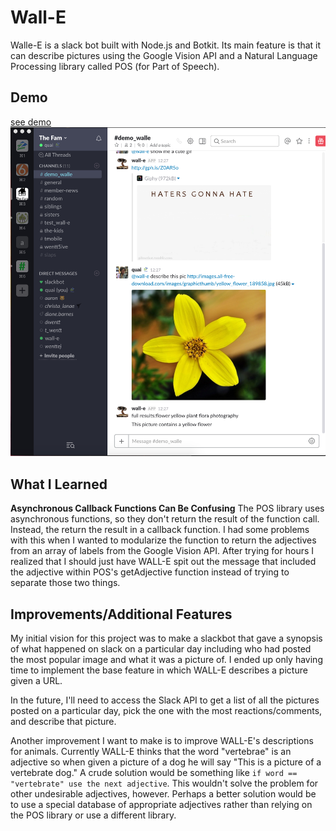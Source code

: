 # Wall-E

Walle-E is a slack bot built with Node.js and Botkit. Its main feature is that it can describe pictures using the Google Vision API and a Natural Language Processing library called POS (for Part of Speech). 


## Demo
[see demo](https://cl.ly/3A3U0Q003O3s)
![Screen shot](/slack_screenshot.png?raw=true "Screen shot")

## What I Learned
**Asynchronous Callback Functions Can Be Confusing**
The POS library uses asynchronous functions, so they don't return the result of the function call. Instead, the return the result in a callback function. I had some problems with this when I wanted to modularize the function to return the adjectives from an array of labels from the Google Vision API. After trying for hours I realized that I should just have WALL-E spit out the message that included the adjective within POS's getAdjective function instead of trying to separate those two things.

## Improvements/Additional Features
My initial vision for this project was to make a slackbot that gave a synopsis of what happened on slack on a particular day including who had posted the most popular image and what it was a picture of. I ended up only having time to implement the base feature in which WALL-E describes a picture given a URL.

In the future, I'll need to access the Slack API to get a list of all the pictures posted on a particular day, pick the one with the most reactions/comments, and describe that picture.

Another improvement I want to make is to improve WALL-E's descriptions for animals. Currently WALL-E thinks that the word "vertebrae" is an adjective so when given a picture of a dog he will say "This is a picture of a vertebrate dog." A crude solution would be something like `if word == "vertebrate" use the next adjective`. This wouldn't solve the problem for other undesirable adjectives, however. Perhaps a better solution would be to use a special database of appropriate adjectives rather than relying on the POS library or use a different library.
